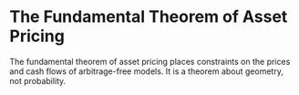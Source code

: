 # The Fundamental Theorem of Asset Pricing

The fundamental theorem of asset pricing places constraints on the
prices and cash flows of arbitrage-free models. It is a theorem
about geometry, not probability.
